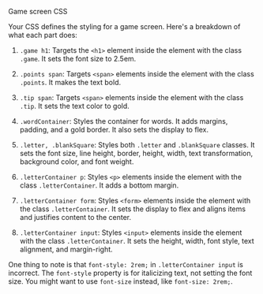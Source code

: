 Game screen CSS

Your CSS defines the styling for a game screen. Here's a breakdown of what each part does:

1. `.game h1`: Targets the `<h1>` element inside the element with the class `.game`. It sets the font size to 2.5em.

2. `.points span`: Targets `<span>` elements inside the element with the class `.points`. It makes the text bold.

3. `.tip span`: Targets `<span>` elements inside the element with the class `.tip`. It sets the text color to gold.

4. `.wordContainer`: Styles the container for words. It adds margins, padding, and a gold border. It also sets the display to flex.

5. `.letter, .blankSquare`: Styles both `.letter` and `.blankSquare` classes. It sets the font size, line height, border, height, width, text transformation, background color, and font weight.

6. `.letterContainer p`: Styles `<p>` elements inside the element with the class `.letterContainer`. It adds a bottom margin.

7. `.letterContainer form`: Styles `<form>` elements inside the element with the class `.letterContainer`. It sets the display to flex and aligns items and justifies content to the center.

8. `.letterContainer input`: Styles `<input>` elements inside the element with the class `.letterContainer`. It sets the height, width, font style, text alignment, and margin-right.

One thing to note is that `font-style: 2rem;` in `.letterContainer input` is incorrect. The `font-style` property is for italicizing text, not setting the font size. You might want to use `font-size` instead, like `font-size: 2rem;`.
